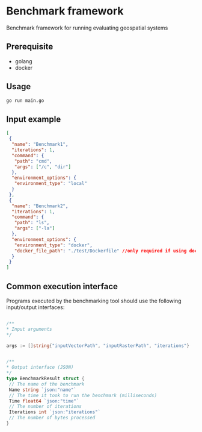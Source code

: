 # Benchmark framework

Benchmark framework for running evaluating geospatial systems

## Prerequisite

- golang
- docker

## Usage

```bash
go run main.go
```

## Input example

```json
[
 {
  "name": "Benchmark1",
  "iterations": 1,
  "command": {
   "path": "cmd",
   "args": ["/c", "dir"]
  },
  "environment_options": {
   "environment_type": "local"
  }
 },
 {
  "name": "Benchmark2",
  "iterations": 1,
  "command": {
   "path": "ls",
   "args": ["-la"]
  },
  "environment_options": {
   "environment_type": "docker",
   "docker_file_path": "./test/Dockerfile" //only required if using docker
  }
 }
]
```

## Common execution interface

Programs executed by the benchmarking tool should use the following input/output interfaces:

```go

/**
* Input arguments
*/

args := []string{"inputVectorPath", "inputRasterPath", "iterations"}


/**
* Output interface (JSON)
*/
type BenchmarkResult struct {
 // The name of the benchmark
 Name string `json:"name"`
 // The time it took to run the benchmark (milliseconds)
 Time float64 `json:"time"`
 // The number of iterations
 Iterations int `json:"iterations"`
 // The number of bytes processed
}

```
